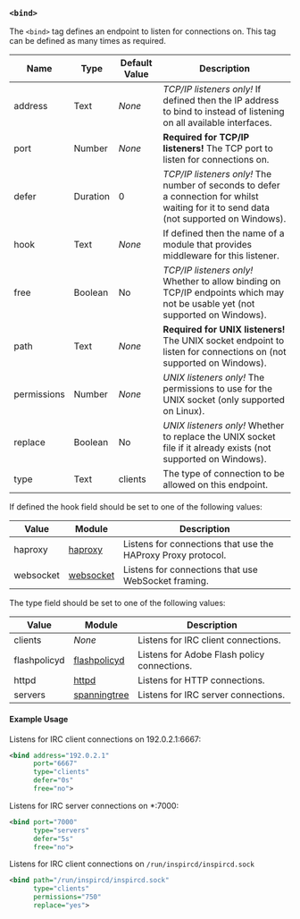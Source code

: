 <!-- This file contains a page fragment. Any changes will affect all pages that include it. -->

### `<bind>`

The `<bind>` tag defines an endpoint to listen for connections on. This tag can be defined as many times as required.

Name        | Type     | Default Value | Description
----------- | -------- | ------------- | -----------
address     | Text     | *None*        | *TCP/IP listeners only!* If defined then the IP address to bind to instead of listening on all available interfaces.
port        | Number   | *None*        | **Required for TCP/IP listeners!** The TCP port to listen for connections on.
defer       | Duration | 0             | *TCP/IP listeners only!* The number of seconds to defer a connection for whilst waiting for it to send data (not supported on Windows).
hook        | Text     | *None*        | If defined then the name of a module that provides middleware for this listener.
free        | Boolean  | No            | *TCP/IP listeners only!* Whether to allow binding on TCP/IP endpoints which may not be usable yet (not supported on Windows).
path        | Text     | *None*        | **Required for UNIX listeners!** The UNIX socket endpoint to listen for connections on (not supported on Windows).
permissions | Number   | *None*        | *UNIX listeners only!* The permissions to use for the UNIX socket (only supported on Linux).
replace     | Boolean  | No            | *UNIX listeners only!* Whether to replace the UNIX socket file if it already exists (not supported on Windows).
type        | Text     | clients       | The type of connection to be allowed on this endpoint.

If defined the hook field should be set to one of the following values:

Value     | Module                            | Description
--------- | --------------------------------- | -----------
haproxy   | [haproxy](/3/modules/haproxy)     | Listens for connections that use the HAProxy Proxy protocol.
websocket | [websocket](/3/modules/websocket) | Listens for connections that use WebSocket framing.

The type field should be set to one of the following values:

Value        | Module                                  | Description
------------ | --------------------------------------- | -----------
clients      | *None*                                  | Listens for IRC client connections.
flashpolicyd | [flashpolicyd](/3/modules/flashpolicyd) | Listens for Adobe Flash policy connections.
httpd        | [httpd](/3/modules/httpd)               | Listens for HTTP connections.
servers      | [spanningtree](/3/modules/spanningtree) | Listens for IRC server connections.

#### Example Usage

Listens for IRC client connections on 192.0.2.1:6667:

```xml
<bind address="192.0.2.1"
      port="6667"
      type="clients"
      defer="0s"
      free="no">
```

Listens for IRC server connections on *:7000:

```xml
<bind port="7000"
      type="servers"
      defer="5s"
      free="no">
```

Listens for IRC client connections on `/run/inspircd/inspircd.sock`

```xml
<bind path="/run/inspircd/inspircd.sock"
      type="clients"
      permissions="750"
      replace="yes">
```

